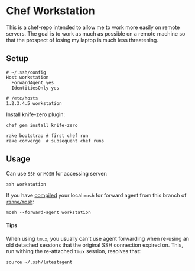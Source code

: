 # Chef Workstation

This is a chef-repo intended to allow me to work more easily on remote
servers. The goal is to work as much as possible on a remote machine so
that the prospect of losing my laptop is much less threatening.

## Setup

```
# ~/.ssh/config
Host workstation
  ForwardAgent yes
  IdentitiesOnly yes
```

```
# /etc/hosts
1.2.3.4.5 workstation
```

Install knife-zero plugin:

```
chef gem install knife-zero
```

```
rake bootstrap # first chef run
rake converge  # subsequent chef runs
```

## Usage

Can use `SSH` or `MOSH` for accessing server:

    ssh workstation

If you have
[compiled](https://github.com/mobile-shell/mosh/wiki/Build-Instructions)
your local `mosh` for forward agent from this branch of
[`rinne/mosh`](https://github.com/rinne/mosh/tree/ssh-agent-forwarding-ng):

    mosh --forward-agent workstation

#### Tips

When using `tmux`, you usually can't use agent forwarding when re-using
an old detached sessions that the original SSH connection expired on.
This, run withing the re-attached `tmux` session, resolves that:

    source ~/.ssh/latestagent
